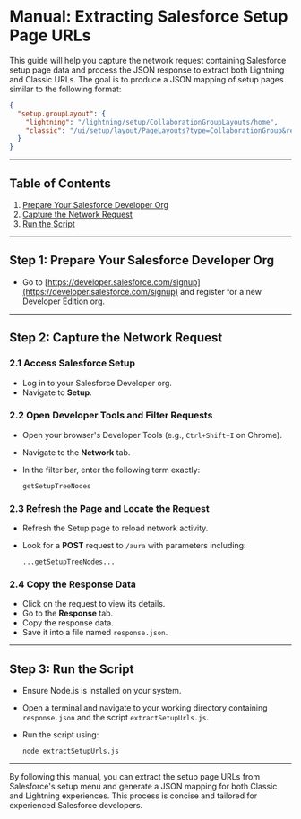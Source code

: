 
# Manual: Extracting Salesforce Setup Page URLs

This guide will help you capture the network request containing Salesforce setup page data and process the JSON response to extract both Lightning and Classic URLs. The goal is to produce a JSON mapping of setup pages similar to the following format:

```json
{
  "setup.groupLayout": {
    "lightning": "/lightning/setup/CollaborationGroupLayouts/home",
    "classic": "/ui/setup/layout/PageLayouts?type=CollaborationGroup&retURL=%2Fsetup%2Fhome"
  }
}
```

---

## Table of Contents

1. [Prepare Your Salesforce Developer Org](#step-1-prepare-your-salesforce-developer-org)
2. [Capture the Network Request](#step-2-capture-the-network-request)
3. [Run the Script](#step-3-run-the-script)

---

## Step 1: Prepare Your Salesforce Developer Org

- Go to [https://developer.salesforce.com/signup](https://developer.salesforce.com/signup) and register for a new Developer Edition org.

---

## Step 2: Capture the Network Request

### 2.1 Access Salesforce Setup

- Log in to your Salesforce Developer org.
- Navigate to **Setup**.

### 2.2 Open Developer Tools and Filter Requests

- Open your browser's Developer Tools (e.g., `Ctrl+Shift+I` on Chrome).
- Navigate to the **Network** tab.
- In the filter bar, enter the following term exactly:

  ```
  getSetupTreeNodes
  ```

### 2.3 Refresh the Page and Locate the Request

- Refresh the Setup page to reload network activity.
- Look for a **POST** request to `/aura` with parameters including:

  ```
  ...getSetupTreeNodes...
  ```

### 2.4 Copy the Response Data

- Click on the request to view its details.
- Go to the **Response** tab.
- Copy the response data.
- Save it into a file named `response.json`.

---

## Step 3: Run the Script

- Ensure Node.js is installed on your system.
- Open a terminal and navigate to your working directory containing `response.json` and the script `extractSetupUrls.js`.
- Run the script using:

  ```bash
  node extractSetupUrls.js
  ```

---

By following this manual, you can extract the setup page URLs from Salesforce's setup menu and generate a JSON mapping for both Classic and Lightning experiences. This process is concise and tailored for experienced Salesforce developers.
